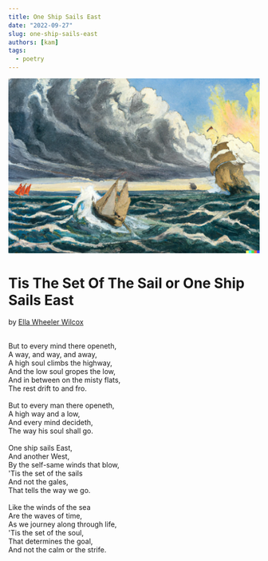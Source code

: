 ```yaml
---
title: One Ship Sails East
date: "2022-09-27"
slug: one-ship-sails-east
authors: [kam]
tags:
  - poetry
---
```


![Sailing ships sailing east and west in rough seas](./one-sails-east-the-other-west.png)


# Tis The Set Of The Sail or One Ship Sails East

by [Ella Wheeler Wilcox](https://en.wikipedia.org/wiki/Ella_Wheeler_Wilcox)

<br/>
But to every mind there openeth,<br/>
A way, and way, and away,<br/>
A high soul climbs the highway,<br/>
And the low soul gropes the low,<br/>
And in between on the misty flats,<br/>
The rest drift to and fro.<br/>
<br/>
But to every man there openeth,<br/>
A high way and a low,<br/>
And every mind decideth,<br/>
The way his soul shall go.<br/>
<br/>
One ship sails East,<br/>
And another West,<br/>
By the self-same winds that blow,<br/>
'Tis the set of the sails<br/>
And not the gales,<br/>
That tells the way we go.<br/>
<br/>
Like the winds of the sea<br/>
Are the waves of time,<br/>
As we journey along through life,<br/>
'Tis the set of the soul,<br/>
That determines the goal,<br/>
And not the calm or the strife.<br/>
<br/>
